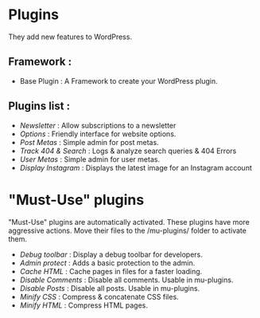 Plugins
=================

They add new features to WordPress.

Framework :
---

* Base Plugin : A Framework to create your WordPress plugin.

Plugins list :
---

* *Newsletter* : Allow subscriptions to a newsletter
* *Options* : Friendly interface for website options.
* *Post Metas* : Simple admin for post metas.
* *Track 404 & Search* : Logs & analyze search queries & 404 Errors
* *User Metas* : Simple admin for user metas.
* *Display Instagram* : Displays the latest image for an Instagram account

"Must-Use" plugins
=================

"Must-Use" plugins are automatically activated. These plugins have more aggressive actions. Move their files to the /mu-plugins/ folder to activate them.

* *Debug toolbar* : Display a debug toolbar for developers.
* *Admin protect* : Adds a basic protection to the admin.
* *Cache HTML* : Cache pages in files for a faster loading.
* *Disable Comments* : Disable all comments. Usable in mu-plugins.
* *Disable Posts* : Disable all posts. Usable in mu-plugins.
* *Minify CSS* : Compress & concatenate CSS files.
* *Minify HTML* : Compress HTML pages.
